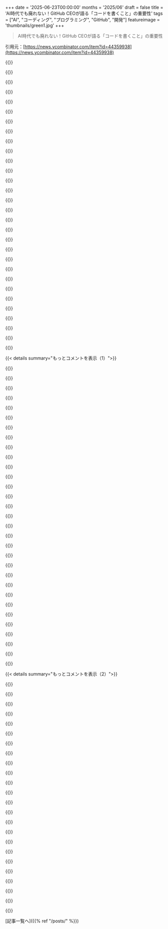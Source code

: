 +++
date = '2025-06-23T00:00:00'
months = '2025/06'
draft = false
title = 'AI時代でも廃れない！GitHub CEOが語る「コードを書くこと」の重要性'
tags = ["AI", "コーディング", "プログラミング", "GitHub", "開発"]
featureimage = 'thumbnails/green1.jpg'
+++

> AI時代でも廃れない！GitHub CEOが語る「コードを書くこと」の重要性

引用元：[https://news.ycombinator.com/item?id=44359938](https://news.ycombinator.com/item?id=44359938)




{{<matomeQuote body="他の投稿からの引用ね。なんでみんなシステムの仕様を決めるっていう本質的な複雑性についてもっと話さないんだろうって不思議なんだ。フレッド・ブルックスは「No Silver Bullet」で、ソフトウェア開発の難しい部分はツールとかの偶発的な複雑さじゃなくて、問題理解や仕様定義っていう本質的な複雑さにあるって言ってるんだ。彼のポイントは、核となる課題は概念的なもので、ツールじゃ魔法みたいに開発を楽にはできないってことだった。<br>今に話を移すと、AIエージェントが自然言語のプロンプトからコードベース全体を書くことでエンジニアを置き換えるっていう話がたくさんあるじゃん。でも、それは仕様定義の問題がなぜか解決された、もしくは単純になったって仮定してるように見えるんだ。実際には、曖昧なアイデアを詳細でしっかりしたシステムにするのが、いまだにエンジニアの核となる仕事だと感じるんだ。<br>もし誰かが詳細な仕様を提供して、AIと繰り返し作業してソフトウェアを構築するなら、それって単にAIを偶発的な複雑さをなくすために使ってるだけなんじゃないの—アセンブリから高レベル言語に移ったみたいに？それはエンジニアを置き換えるんじゃなくて、俺たちの生産性を上げるんだ。むしろ、イテレーションのコストを下げて、俺たちの影響力を拡大することで機会を増やすべきだよね。<br>じゃあ、これをどう整理する？もしエージェントがプロンプトからプロダクトを作るなら、それは誰か他の人がシステムを完全に仕様化した—暗黙的であれ明示的であれ—からこそ機能するんだ。そして、もし俺たちが単に既存のプロダクトを複製するためにAIを使ってるだけなら、それはもう技術的な問題を解決してるんじゃなくて、単に流通とかコストで競争してるだけだ。それはエンジニアリングの破壊じゃなくて—ビジネスの話だ。<br>俺が何か見落としてる？" userName="hintymad" createdAt="2025/06/24 01:57:46" color="#785bff">}}




{{<matomeQuote body="核心は、仕様定義がAI以前から軽視されてきたってことだと思うな。ステークホルダー（クライアント、マネージャー）はずっと「雰囲気コーディング」をしてきたんだ。漠然とした説明を送ってきて、誰かが魔法みたいに解決策を返すんだ。その解決策が完全に機能してるかって？誰も知らない。なんか動くけど、確かなことは誰も知らない。<br>ほとんどの場合、実際にはプログラマーのドメイン知識が詳細を埋めてきたんだ（正しいフォーム送信ウェブページがどんなものか、みんな知ってるじゃん）。<br>今、その相手がAIになったけど、これが再現できるかはまだ様子を見る必要があるね。" userName="crvdgc" createdAt="2025/06/24 06:50:29" color="">}}




{{<matomeQuote body="あなたが抜かしてるのは、現代のウェブサイト構築がほとんどUI作業で膨大な開発時間食ってる部分だよ。それに現代のデプロイはブルックスの時代より100倍複雑になってるし。俺のプロジェクトの90%はこれら2つの部分なんだ。これこそ生産性がどれだけ下がったかを示してる（そしてAIが直せる）ってことだね。" userName="rr808" createdAt="2025/06/24 04:10:23" color="">}}




{{<matomeQuote body="答えが何なのかはっきりしないけど、LLMは本質的な複雑さ、つまり現実世界の問題に取り組むのを助けてくれるとは言えるね。<br>ビジネスが直面するほとんどの問題は、他のビジネスも経験してるはずだから。その知識が学習データにあるか、あるいはLLMがあなたの問題記述から第一原理に基づいて推論できるくらい、問題が簡単に推論できるかだろうね。<br>AIは「No Silver Bullet」の二分法の両方の側面で役立つんじゃないかと推測してるよ。" userName="andyferris" createdAt="2025/06/24 02:06:32" color="">}}




{{<matomeQuote body="人々（特に実際の技術経験があまりない人や、何かを作るのが好きじゃない学生）は、ソフトウェアを書くのにたくさんの秘密めいたツールを学ぶ必要があると感じてるんだ。そして、その考えは、仕様を書ける人なら誰でもソフトウェアを作れるようになる、と約束することなんだ（そう、うまく仕様を決めるスキル—多くの依存スキルがある本当のスキル—は一旦棚上げね）。これがノーコードの約束だったんだけど、彼らはノーコードシステム（たいてい機能が限定的であることに加えて）が実際には複雑で専門的な学習が必要で、システムが強力になればなるほど学習量が増えることに気づいたんだ。LLMがSWEを置き換えるアプローチは、その別バージョンだね。システムを学ぶ必要がないから、自然言語でプロンプトを入力すればいいし、モデルが基盤となるシステムとのインターフェイス方法を知ってるから、自分でやる必要がないんだ。そういう意味では、「雰囲気コーディング」は既にこの目標の頂点なんだ（保守性の問題といった弱点があるにもかかわらず）。<br>マネージャーがSWEを排除したがる主な理由は、彼らとどう接すればいいかわからないからだと書かれているのを見たことがあるよ。LLMを使うことでその問題が解決するんだ、なぜならそれを操作するためにオタクが必要ないからね。" userName="foolswisdom" createdAt="2025/06/24 02:40:14" color="#ff5733">}}




{{<matomeQuote body="これはほとんど自業自得だと思うけどね。俺たちは複雑なデプロイを作って、 incrementalな節約が upfrontなコストを上回るだろうって約束するんだけど、実際にはめったにそうならない（それに隠れた複雑性のコストもある）。<br>だからAIは、俺たちがさらに手を広げて、もっと偶発的に複雑なシステムを作るのを許すだけになりそうだね。" userName="monkeyelite" createdAt="2025/06/24 04:41:35" color="">}}




{{<matomeQuote body="「正しいフォーム送信ウェブページがどんなものか、みんな知ってるじゃん」だって？<br>世の中の何百万ものフォームが言いたいことがあるだろうね（笑）。" userName="bdangubic" createdAt="2025/06/24 07:04:24" color="">}}




{{<matomeQuote body="うん、2年くらいで「ねえAI、今日は何すればいい？」って聞くようになると思うよ。「はい、お客様が所有する個々のアカウント間での取引に苦労しているユーザーが増加していることに気づきました。マルチテナンシーの何らかの側面が、ユーザーベースのかなりの割合に暖かく受け入れられるようです。この点に関して、中規模および大規模なテクノロジー企業が採用したさまざまなアプローチに関するレポートを作成し、それぞれのユーザーフィードバックの要約を作成しました。これに基づき、私たちの業界、現在のユーザーベース、探求したい将来の市場、そして既存のインフラストラクチャに最も自然に適合させる能力というニュアンスを考慮して、これら3つのオプションのいずれかに絞り込みました。それぞれについて詳細な設計ドキュメントがここにあります。これには、影響を受けるすべてのダウンストリームサービス、すべてのデータスキーマの変更、下位互換性に関する懸念のリスト、ユーザーインターフェイスのニュアンスが含まれており、監視したいすべての新しい運用および採用メトリクスがあります。これらを読んで、どれを開始するか教えてください。質問や提案があれば喜んで受け付けます。最初のオプションについては、すでに指定された順序でコミットおよびデプロイする準備ができているPRのリストを準備しており、影響を受けるすべてのサービスのテストクラスターでe2eテストを実施し、現在テストクラスターで稼働中です。探索したい場合はどうぞ。他の2つのオプションについても、同じことをするのに数時間かかります。今日GOサインが出れば、他のプロジェクトと競合しないようにデプロイをシーケンスし、今週末までに本番環境に投入できます。それに加えて、機能が最も有用だと感じるユーザーへのコミュニケーションとオプションのトレーニングも行います。もちろん、懸念がある場合、別のアプローチを取りたい場合、または機能を進めるべきではないと考える場合は、これらのどれも変更、延期、または破棄することができます。」" userName="daxfohl" createdAt="2025/06/24 05:15:13" color="#45d325">}}




{{<matomeQuote body="自動化（「複雑なデプロイ」）の価値は、incrementalなコスト削減（つまり、同じ作業を何度も繰り返す必要がないから）だけじゃないよ。人間のエラーの削減または完全な排除もあるんだ。特に、インターネット上のソフトウェアをデプロイするようなセキュリティに敏感な活動の場合、そのコストはそれを自動化する時間の何桁も高くなる可能性があるんだ。" userName="rezonant" createdAt="2025/06/24 05:06:13" color="">}}




{{<matomeQuote body="違いは、コーディング知識がない人でもソフトウェアを記述し始めて、エージェントにそのソフトウェアを繰り返し構築させることができるようになることだと思うんだ。だから例えば、機械エンジニアが何かシミュレーションツールを作りたいとするじゃん。その要件を定義して、何をしたいのか理解する必要はまだあるけど、その作業は（そして、これはまだ大きなもしもの話だけど、エージェントがこの種の作業に十分になったら）人間のプログラマーではなく、エージェントによって行われる可能性があるんだ。現時点ではそうなるとは思えないけど、それでもこれはダイナミクスを変えるんだ。それがシルバーバレットではないし、複雑さの多くは取り除くのが不可能だっていう点では君の言う通りだよ。でも、多くのユースケースでは、ソフトウェアエンジニアが間にいなくなるんじゃないかって思うんだ。大きなシステムはきっとそうだろうけど、多くの小さなビジネスソフトウェアではどうかな？" userName="mynti" createdAt="2025/06/24 06:39:31" color="">}}




{{<matomeQuote body="まあ、その頃にはエンジニアだけじゃなくて、他の仕事の人たちも失業してるってことさ :)" userName="achierius" createdAt="2025/06/24 06:46:26" color="">}}




{{<matomeQuote body="これ、まさに正論でピン留めしたいね。GenAIは現状、何が欲しいか分かんないPMとかに「そこそこ」の物を出して喜ばれてるだけ。巨大なデータセットのパターンで動くけど、人間は正しいか検証できないのに鵜呑みにする。衰退してる組織には救世主に見えるかもだけど、理解してる人にはツールの一つ。仕様を理解してる奴が勝つ、楽して儲けようとする奴は遅れるよ。" userName="stego-tech" createdAt="2025/06/24 16:14:18" color="#45d325">}}




{{<matomeQuote body="まあ、みんな分かってるってば。でも「正しい」フォームってのが人によって違うんだよ。" userName="ivandenysov" createdAt="2025/06/24 14:24:41" color="">}}




{{<matomeQuote body="「正しいフォームのページがどんなかみんな分かってる」って？電話番号みたいに4分割されたり、検証バラバラだったり、1個だったり。分かってないってことだよ。" userName="Traubenfuchs" createdAt="2025/06/24 07:01:33" color="">}}




{{<matomeQuote body="顧客が求めるのは「1900年の西部劇のバーにして」ってレベル。<br>でも実際いるのは、人生をごまかして生きてきた元中古車営業の学部生インターン、って感じだよ。" userName="burnt-resistor" createdAt="2025/06/24 11:15:26" color="">}}




{{<matomeQuote body="それは自動化のメリットだね。でも、ツールの複雑さとか商用製品の売りたいものとは関係ないみたい。例えば、一番複雑なデプロイが、一番エラー少なくて手がかからない、ってわけじゃないしね。" userName="monkeyelite" createdAt="2025/06/24 05:17:54" color="">}}




{{<matomeQuote body="「何を見落としてる？」って？恐ろしく多くのソフトウェア開発者が、全然コード書けないんだよ。こういう奴らが簡単にAIに置き換えられる。<br>俺は元JavaScript書いてたけど、趣味で凄いことやる奴がいる一方、仕事じゃコピペで画面にテキスト出すのがやっとってのがザラだった。ドキュメントも書けないし実用的なこと何もできない。<br>どうすりゃいい？弁護士みたいに高い基準設けて、ダメな奴はクビだ。満たせない奴はジュニアか見習いで雇えよ。" userName="austin-cheney" createdAt="2025/06/24 09:26:46" color="#785bff">}}




{{<matomeQuote body="AIで直せるの？<br>大体のその複雑さは、目立ちたいって気持ちから来てんだよ。" userName="jayd16" createdAt="2025/06/24 06:03:19" color="">}}




{{<matomeQuote body="「弁護士みたいに高い基準で労働者を遠ざける」って？<br>それは世界がソフトウェアにお金出す気があるならね。だからせめて広告モデルを禁止するか、弁護士みたいに「承認されないとプログラム動かない」みたいな、普通の人ができない、絶対必要なことをやるかだよ。" userName="spwa4" createdAt="2025/06/24 13:19:26" color="#45d325">}}




{{<matomeQuote body="IE時代にフロントエンドやっててさ、IE6とか10%くらいいた頃、デザイナーとピクセル調整に奮闘したのを思い出すよ。<br>複数のブラウザで見た目合わせるのって、LLMじゃ「良い見た目」の概念がないと無理だよね。" userName="dehrmann" createdAt="2025/06/24 05:45:14" color="#785bff">}}




{{<matomeQuote body="プログラマーはアーキテクチャの複雑さと格闘する必要はあるし、抽象化レイヤーは重要。<br>AIで構文とかリファクタリング、テストの面倒さが減ると、仕事はもっと純粋になる。<br>Jiraチケットに問題分解できる人がプログラマーになる時代がくるかもね。<br>プログラミングは言語じゃなく、コンピューターに何かさせるスキルだったんだよ。" userName="lubujackson" createdAt="2025/06/24 02:20:05" color="#ff33a1">}}




{{<matomeQuote body="ハイプサイクルは繰り返すだけだよ。<br>ツールに関わらず、ソフトウェア開発には本質的な複雑さが残るんだ。<br>選択肢の多さやチーム連携がボトルネック。<br>IDEとかローコードみたいな「開発者アクセラレーター」は、LLMも含め効果が誇張されがち。<br>「10x engineer」なんて話もあるけど、現実は普通。<br>今はLLMだけど、次はLISP Machines v2とかかな？" userName="mrbungie" createdAt="2025/06/24 04:16:12" color="#785bff">}}




{{<matomeQuote body="「仕様の問題を理解してる人が、AIみたいな変化で得する」って話、もっと詳しく聞かせて？<br>それって要は、ビジネスドメイン知識があって、コミュニケーションが上手いってこと？" userName="whattheheckheck" createdAt="2025/06/26 01:02:12" color="">}}




{{<matomeQuote body="AIは平均を目指す競争を助けるだけで、面白くない方向へ進む利点になるってことね。<br>リーダーはいらなくなるし、リーダーのスキルもなくなっちゃう。<br>まるでドラッグに酔った企業の騒ぎみたいだ。<br>コストを後回しにして、今だけ良いものを手に入れたいんだね。" userName="conartist6" createdAt="2025/06/24 11:46:35" color="#38d3d3">}}




{{<matomeQuote body="失礼だけど、これどういう意味？<br>「皆知ってる」か「皆分からず、それぞれの考えがある」かのどっちかだけど、これって真逆じゃん。<br>何十年もひどいフォームを作り続けてきたのが、僕らが知らない証拠だよね。<br>HNで毎年「divを中央に寄せる方法」が話題になるのと同じさ :)。" userName="bdangubic" createdAt="2025/06/25 13:37:07" color="">}}




{{<matomeQuote body="みんなHolodeckみたいな技術は欲しいけど、それを実現するような資源が有り余る社会は求めてないんだね。" userName="stego-tech" createdAt="2025/06/24 16:15:40" color="">}}




{{<matomeQuote body="PM、data science、compliance、accountingとか、ほとんど自動化できるよね。<br>AIがあっという間に何でもやっちゃって、人間の仕事がなくなるかも。<br>OpenAIとかが産業全部乗っ取るとか？<br>残る仕事は、AIが地球を壊さないようにするsafeguardsくらいかな。<br>AIを「dumb down」する必要が出てくるかもね。<br>nuclear reactorみたいに制御しつつ、経済成長とバランス取るのが人間の役割になる？<br>100億通りの意見がある世界で、それができるかは不明だけど。" userName="daxfohl" createdAt="2025/06/24 17:36:11" color="#ff5733">}}




{{<matomeQuote body="AIがソフトウェア開発でどこまでいけるか考える上で、本質的な複雑さと付随的な複雑さの区別はすごく大事な視点だね。多くの開発者が直感的に感じてるけど、なぜまだAIに置き換えられないのかをうまく言葉にできてない部分だと思う。<br>実際にAI（Claudeみたいなエージェント）を複雑なコードベースで使ってみると、ビジネス要件とか深いコンテキストを本当に理解できないから、ビジネス関連のコード変更は無理なんだ。でも、すごく小さなコンテキストのコード変更、つまり優秀な開発者の核心的な役割（現実世界の要件をシステムに翻訳すること）とは関係ない付随的な複雑さには役立つ。<br>ただ、俺たちの多くは技術的な問題じゃなくて、配布（Distribution）の問題を解決してるってことは軽視すべきじゃないな。まだジュニア開発者をAIに置き換える自信はないよ、一番の問題は自己修正能力がないことだ。でも、きっと試す人もいるだろうし、AI開発で成り立ってるビジネスは現実になって、既存のビジネスを安く請け負うようになるだろうね。それが全体的に良いか悪いかは、その混乱で職を失う人にとっては多分関係ない話だけど。" userName="ehnto" createdAt="2025/06/24 03:52:47" color="#38d3d3">}}




{{<matomeQuote body="…だって、プログラミング言語がプログラムを正確に指定するのに適切なレベルの精度なんだもん。自然言語じゃ無理。もちろん、AIが作ったものをレビューして編集する必要はある。それに、変更内容を説明するより自分で変更した方が簡単なこともよくあるんだ。<br>Copilotを使うとソフトウェアのエラー率が上がるっていう独立した研究があるんだけど、この控えめな態度と何か関係があるのかな。AIを売ってるほとんどの人は人間の著者がいらなくなるって予測してるけどね。" userName="agentultra" createdAt="2025/06/23 22:06:39" color="">}}




{{<matomeQuote body="Transformerはテスト自動化、より詳細な仕様作成、グリーンフィールドプロジェクトの加速、必要に応じた開発者の知識の迅速かつ正確な拡張、参照なしでの未知のAPIナビゲート、初期機能の構築、コードレビューなど、本当にたくさんのことに使えるんだ。<br>たとえコードがプログラムを指定するのに適した媒体だとしても、Transformerはその媒体と自然言語の自動インターフェースとして機能する。最新の高性能Transformerはコード生成に全く問題ないし、個人の知識をはるかに超える膨大な知識から恩恵を受けてるんだ。<br>”AIを売ってるほとんどの人は人間の著者がいらなくなるって予測してる”<br>本当に多くのプログラミング分野で俺たちがいらなくなる可能性は十分ある。それは単なる現実で、織工が自動織機のせいで大量解雇されたり、筆耕士が活版印刷の後に仕事を失ったり、高精度計算機が普及して人間計算機が役に立たなくなったのと同じさ。<br>この置き換えが明日とか来年とか、あるいは次の10年でさえ起きないかもしれないけど、能力のあるモデルを作れるのは明らかだ。残ってるのは、幻覚とか精度とかコストみたいなことに関する研究開発と、この新しいパラダイムを中心としたツールやインフラなんだ。でも、もう蓋は開いたし、日々の仕事に賢い自動化が入ってこないパラダイムには戻らないよ。プログラミングって文字通り物事を自動化することだし、Transformerは大きな前進だ。<br>でも、それは別に何でもない。君は好きなだけプログラミングの仕事に関わってていいんだ。給料をもらってプロフェッショナルとして働けるかどうかは、君の分野とかスキルレベルとか給与の希望による。でも、趣味や個人的なプロジェクトでいつでもプログラミングはできるし、どのくらい自動化を使うか自分で決めればいい。ただ、これらのツールを真剣に受け止めて、あまり軽視しない方がいいとはアドバイスするよ。そうしないと、パーソナルコンピュータやインターネットが登場した時みたいに、急速に進化する世界に取り残されちゃうかもしれないから。" userName="soulofmischief" createdAt="2025/06/23 22:40:21" color="#ff5733">}}




{{< details summary="もっとコメントを表示（1）">}}

{{<matomeQuote body="”最新の高性能Transformerは個人の知識をはるかに超える膨大な知識から恩恵を受けてる”<br>それはそうだけど、最初に試したことを元に戻して別のことを試すより、コードベース全体を喜んでゴミに変えちゃうんだよね。論理的な行き止まりから自分で抜け出せるAIはまだ見たことない。<br>ルーブ・ゴールドバーグみたいなコードを、きちんとした読みやすいコードに変えられる言語モデルを見せてくれたら、急にすごく興味を持つだろうね。それまでは、AIは反対のことしかできないみたいだから、俺はアンチのままだよ :)" userName="interstice" createdAt="2025/06/23 23:48:20" color="">}}




{{<matomeQuote body="AIの擬似的な創造性って、だんだん効果が薄れていかない？LLMの学習データを全部円の中に投げ込んでみて。もし全ての入力が他のLLMの出力から来るなら、円は決して大きくならない。人間は絶えず円の外に出るんだ。<br>たぶんLLMも円の外に出られるように改造できるだろうけど、今時点では猿がタイプしてるのと似たようなものだと思うよ。" userName="JoeOfTexas" createdAt="2025/06/23 22:57:37" color="">}}




{{<matomeQuote body="君は円を小さく想像しすぎてるか、人間が円の外に出る頻度を過大評価してるかのどちらかだと思うな。典型的なプログラミングの仕事って、すごくたくさんの作業があるけど、そのどれも全くオリジナルのコンピュータサイエンスを生み出すわけじゃないんだ。現在のLLMはよく知られたUI/IO/CRUD/RESTパターンを少しの手間でカスタマイズできるし、これらは商業ソフトウェア開発の大部分を占めてる。" userName="svachalek" createdAt="2025/06/24 00:30:48" color="">}}




{{<matomeQuote body="”それは単なる現実で、織工が自動織機のせいで大量解雇されたり、筆耕士が活版印刷の後に仕事を失ったり、高精度計算機が普及して人間計算機が役に立たなくなったのと同じさ”<br>ほら、こういうプログラマーの捉え方が全く理解できないんだよ。プログラミングはああいう仕事とは全然違う。「コードに過剰に執着して」「コードを書くこと」が自分の仕事だと思ってる連中が、「コード猿」って軽蔑的に呼ばれる理由があるんだ。CADがエンジニアを殺したか？ いや、殺してない。そんな考えは馬鹿げてるよ。" userName="johnnyjeans" createdAt="2025/06/24 00:10:18" color="">}}




{{<matomeQuote body="”プログラミングはああいう仕事とは全然違う”<br>その比喩が自動化と労働力削減についてであって、それぞれの職業には共通点と違いの両方があるってことは理解してると思うよ。好意的に解釈して、Hacker Newsのコメントは可能な限り良い意味で受け取るべきだ。<br>”「コードに過剰に執着して」「コードを書くこと」が自分の仕事だと思ってる連中が、「コード猿」って軽蔑的に呼ばれる理由があるんだ”<br>おかしいな。俺の経験では、「コード猿」はコードの質とか製品への影響なんてどうでもいいと思ってるから、プログラマーのままでいて、管理職とか製品責任者みたいな役割には進まないんだよね。むしろ、「コードに過剰に執着してる」のは、計算とその表現に深く興味があるコンピュータサイエンティストが多いよ。<br>”CADがエンジニアを殺したか？ いや、殺してない。そんな考えは馬鹿げてるよ”<br>もちろん殺してないさ。でも、製図工の減少には繋がった。今や製図工はより速く作業できるし、エンジニアや建築家は以前は製図工がやっていた多くのタスクをこなせるようになったからね。アメリカ労働統計局はこう言ってるよ[0]:<br>「コンピュータ支援設計（CAD）とビルディングインフォメーションモデリング（BIM）技術の使用により、予想される雇用減少が促進されるだろう。これらの技術は製図工の生産性を向上させ、エンジニアや建築家が以前は製図工が行っていた多くのタスクを実行できるようにする。」<br>同じように、俺が挙げた他の職業も、より高レベルな職業に吸収されたんだ。ソフトウェアエンジニアの将来の焦点は、プログラミングよりも製品設計や管理になるだろうと何度も言われてる。<br>俺はプロのキャリアを始めた10年前にこれを見て、最初から製品と設計に重点を置いて、コードを物事を成し遂げるためのツールとして使ってきた。それはコンピュータサイエンスを深く気にかけないってことじゃなくて、コーディングと製品開発はそれぞれ信じられないほど創造的にやりがいがあるし、それぞれの包括的な理解が世界を見て行動するための全く新しい方法を解き放つと俺は思うからだ。[0] https://www.bls.gov/ooh/architecture-and-engineering/drafter..." userName="soulofmischief" createdAt="2025/06/24 00:23:10" color="#ff5c5c">}}




{{<matomeQuote body="フレームワークとかローコードシステムは、何年も前からそういうことができたんだ。それでもプログラマーが置き換えられなかったのは、システムは時間とユーザーがいる限り、最終的には特別なユニークな存在になるからだよ。<br>成熟したコードベースでAIを使ってみると、生産性は10～20％くらいしか上がらない感じだ。まあまあだけど、人生が変わるほどじゃないね。" userName="sarchertech" createdAt="2025/06/24 03:05:40" color="">}}




{{<matomeQuote body="これは俺にとってはそうだな。こういうモデルに何か新しいものを書かせると、結果はまあまあだったりする。<br>でも、それを使って繰り返し作業を始めた途端…コードベースはめちゃくちゃになる。だって、コードを絶対消さないんだもん。絶対に。どんな問題を解決するためにも、常に新しいものを継ぎ足すだけで、既存のものでもっと保守しやすい方法で同じことを実現できるすごく明白な道がある時ですら、そうするんだ。<br>ルーブ・ゴールドバーグみたいなコードを、良い読みやすいコードに変えられる言語モデルを見せてくれたら、急にすごく興味を持つだろうね。それまでは、AIは反対のことしかできないように見えるから、俺はまだアンチのままだよ :)" userName="jcalvinowens" createdAt="2025/06/24 00:42:29" color="">}}




{{<matomeQuote body="ChatGPTが出てから3年で20%も効率が上がったって、これマジでデカい。たとえこれで止まったとしても、自分の役割の人が2割減るってことだろ？つまり、何万人もの仕事がなくなるってことだよ。" userName="spongebobstoes" createdAt="2025/06/24 04:18:20" color="">}}




{{<matomeQuote body="まあ、完全に反対ってわけじゃないけど、プログラマーを全部置き換えるAIって、もう超人レベルじゃん。人間のアウトプットと同じくらいできて、計算ははるかに速いし、休憩もいらない。そうなったら、プログラマーが仕事なくなるってより、「ほとんどの仕事がなくなる」ってレベルの話だと思うけどね。" userName="nitwit005" createdAt="2025/06/24 00:35:21" color="">}}




{{<matomeQuote body="これについてはちょっと確信ないな。コーディングにはユニークな特性があって、人間にはスキルいるけど、AIには簡単なところがあるかも。<br>- 失敗のコストが低い: 物理とかコンプライアンスとか、他の分野は大抵失敗コストが高いから、確認する人の価値が高いんだよね。コーディングにはこの贅沢さがない。<br>- やり直しやシミュレーションのコストが低い: 実験をたくさん同時にやって、一番いい結果を選べる。AIがおかしなコード作っても、エージェントとかツールがエラー受け取って、何度も試行錯誤できる。ユニットテストとかコンパイラエラーとかがこれを簡単にしてる。<br>- 正解がたくさんある: いい感じのソフトで十分な分野も多い（CRUDみたいなWebアプリとか）。全部じゃないけど、ソフトウェアの多くの分野がそう。<br>難しい知的作業かどうかじゃなくて、物理的な世界（エネルギーとか材料費とか）とか規制（仕事が成果だけじゃない）とか、そういうボトルネックの方がAI化を止めるんじゃない？" userName="throw234234234" createdAt="2025/06/24 06:02:56" color="#45d325">}}




{{<matomeQuote body="それは、現在の文脈の限界と、質の良いツールやプロンプトがないことの組み合わせだよ。よく設計されたエージェントなら、適切な文脈とgitみたいなツールへのアクセスがあれば、コードをロールバックすることだって絶対にできる。コンテキストとかメッセージ履歴をクリアすることだって、機能が公開されていればエージェントにとって実行可能になるんだ。" userName="soulofmischief" createdAt="2025/06/24 00:24:23" color="#38d3d3">}}




{{<matomeQuote body="＞ 失敗のコストが低い: 物理とかコンプライアンスとか、他の分野は大抵失敗コストが高いから、確認する人の価値が高いんだよね。<br>これは全然理にかなってないね。物理とかコンプライアンスの世界に触れるコードだってある。空港とか飛行機、病院、クレーン、水道システム、軍隊、これら全部、程度の差こそあれコードを使ってる。ランディングページで実験する余裕はあるかもしれないけど、そういうところが日常的に従業員とかクライアントに混乱を引き起こす余裕があるとは思えないな。" userName="weatherlite" createdAt="2025/06/25 08:18:27" color="#785bff">}}




{{<matomeQuote body="＞ 実際に、いろんなプログラミングの分野で僕らが時代遅れになる可能性は十分にあるんだ。それはただの現実さ…<br>それは現実じゃないよ、だって起こってないから。現実世界では起こってない。今の進歩率がこのまま続くって信じる理由はない。知能って織機とは違うんだ。ソフトウェアエンジニアは人間電卓じゃないんだから。" userName="freekh" createdAt="2025/06/24 06:40:48" color="">}}




{{<matomeQuote body="構造化されたレビューパスとエージェントのルール（例えば、「古いコードを廃止できるか検討してください」みたいな単純なものでも）の組み合わせが、君のエージェントワークフローに何をもたらすか、驚くと思うよ。<br>＞ レゴブロックを組み合わせたみたいにごちゃごちゃしたコードを、読みやすいちゃんとしたコードに変えられる言語モデルを見せてくれたら、急に興味持つんだけどな。<br>彼らはもうこれできるよ。もし具体的なコード例があるなら、君のために実験して、もしそれで君が真剣に現代のエージェントワークフローを試してくれるなら、結果を報告するよ。" userName="soulofmischief" createdAt="2025/06/24 00:51:37" color="">}}




{{<matomeQuote body="義父は製図工だったんだ。90年代に国防産業が縮小した時に仕事を失った。新しい仕事を探したけど、どれもCADが必要で、彼は経験がなかった（学習障害もあったから、CADを覚えるのが難しかった）。それから、最低賃金より高い仕事には就けなかったんだ。" userName="bcrosby95" createdAt="2025/06/24 00:32:02" color="">}}




{{<matomeQuote body="当時は業界にいなかったから直接は見てないけど、高水準言語が出てきた時も、同じ批判があったのかな？高水準言語は精密さが足りないとか、プログラマーはメモリで何が起きてるか直接操作したいのに、高水準言語だと精密さが足りない、みたいな感じの批判。<br>自然言語の問題は、精密さが不可能ってことじゃなくて、ほとんどの人がそうじゃないか、自分がAIに何をしてほしいかには精密だけど、コンピューターがそれを実現するために何をする必要があるかには精密じゃないってこと。これのせいで、エンジニアがビジネス要件をコードに翻訳しようとする時に、たくさん推測することになる。今はLLMがその推測をやってて、大抵はビジネス全体の目的とか、その要件を書いた人たちの理解とか、そういう文脈が少ない中でやってるんだ。" userName="al_borland" createdAt="2025/06/24 09:37:12" color="#ff5c5c">}}




{{<matomeQuote body="＞ 実際に、「コードに過度に執着してる」人たちって、計算とその表現に深く興味があるコンピューターサイエンティストであることが多いんだ。<br>君はどんな学者たちと付き合ってるの？俺が会ったコンピューターサイエンティストは全員、メジャーバージョンが上がるたびにこうなるプロジェクトを持ってるよ:「この実験的なカーネルには本当に満足してたんだけど、ホットパッチ機能があるといいかなって思って、古いコードベースは捨てて最初からやり直したんだ。」<br>君がやってる仕事が斬新で最先端であればあるほど、レガシーコードは害になるんだ。" userName="johnnyjeans" createdAt="2025/06/24 01:59:41" color="">}}




{{<matomeQuote body="AIエージェントがコードを書けるか？絶対イエス。<br>でも、存在しないライブラリとか関数を幻覚見てコンテキストを汚染したら、実際には失敗するんじゃない？絶対そうなる。<br>それがエージェントと一緒に働く上での難しいところだよね。" userName="jashmatthews" createdAt="2025/06/24 02:58:15" color="#38d3d3">}}




{{<matomeQuote body="＞コードベース全体をゴミに変えちゃうだろうし、最初の試みがダメでも他の方法を試すより元に戻すことも喜んでやらないだろう。<br>それは全然違うね...。喜んでるフリしてるだけだよ。" userName="recursive" createdAt="2025/06/24 00:15:11" color="">}}




{{<matomeQuote body="俺たちが「コードに過度に執着する」って言葉を違う解釈で捉えてるせいで、俺のコメントが誤解されてるんだと思う。<br>俺の場合、特定のコードじゃなくて、コードそのものに対する深い感謝のことを言ってるんだ。" userName="soulofmischief" createdAt="2025/06/24 06:54:08" color="">}}




{{<matomeQuote body="うわ、それは悲しい話だね。人生をかけて職人技を習得したのに、突然それが陳腐化して、一番いい時期が過ぎちゃったってのはマジで最悪だ。お父さんにお悔やみ申し上げます。<br>産業革命が進むにつれて、こういう現象はどんどん増えてるみたいだね。ドラフティング（製図）の技術は紀元前2000年まで遡る[0]けど、数千年の間に技法や要件は徐々に変わってきたのに、デジタル革命でドラフティングや他の多くの職人技が一気に激変した。これで多くの人がリカバリーできなかったリテラシーギャップが生まれた。<br>エンジニアやデベロッパーの間でも、エージェントやLLMのリテラシーに関して似たような分断が見られるのかね。<br>[0] https://azon.com/2023/02/16/rare-historical-photos/" userName="soulofmischief" createdAt="2025/06/24 00:47:26" color="#38d3d3">}}




{{<matomeQuote body="＞それは単なる現実だ、自動織機の後に機織り職人が大量解雇されたように<br>彼らはただ解雇されただけじゃないんだ。ナポレオン戦争や米英戦争が続いて経済が不安定だったし、当時の繊維生産への設備投資もすごく変動してた。彼らは巨大な富の格差に直面していて、ほとんどの人が職を失うことは全てを失うことだった。<br>多くのラッダイト支持者がイングランド各地で要求していたのは、より良い労働条件、最低賃金引き上げ、児童労働廃止などだったんだ。サボタージュは、ほとんど全ての権力を持っていた階級にそうした要求を突きつける手段だったんだよ。<br>デモ参加者の多くは撃たれた。生き残って解雇された者は救貧院送りになった。<br>資本家が勝って、歴史と神話を書いた。彼らは問題をテクノロジーのせいにして、労働条件のせいにはしなかった。彼らは、職を追われた労働者が他の場所で新しい、より良い仕事を見つけたと言ったんだ。<br>プログラマーは労働者階級の一部ではあるけど、これまではるかに有利な交渉力を持っていて、それに見合う補償を得てきた。俺たちの多くも、AIの出力品質について、織物労働者が安物のレースの品質について文句を言ったように不満を言う。でも幸い、救貧院は閉鎖された。<br>ただし、質の低いコードは、人々の人生の貯蓄を失わせたり、IDを盗まれたりすることにつながる傾向がある。安物のレースよりはるかにリスクが高いね。<br>歴史は繰り返してないけど、確かに韻を踏んでる。" userName="agentultra" createdAt="2025/06/24 04:13:26" color="#ff5c5c">}}




{{<matomeQuote body="「全てのソフトウェアがこうじゃないけど、多くの分野はそうだ」って俺も言ったよ。だから君に同意する。<br>あと、例えば物理的な領域だと、コミットしてデプロイするまで「壊す」のが高コストなのに対して（つまりコード作業中）、IDEやシェルなんかで試行錯誤したり洗練させたりできることに注意してくれ。結局は単なるテキストファイルだし、最終的に公開する前の最後の検証ステップは君の責任だ。検証ステップや、本番システムに行く前のゲートが必要ないとは言ってないよ。ただ、動かない「幻覚」を捨てたり、モデルのギャップをイテレーション／リトライ／複数のバージョンで回避してユーザーが満足するまでできるって言ってるんだ。<br>逆に、AIに家を建ててもらって、気に入らないからそれを解体してちょっと違うのを建て直す、とか、ユーザーが「この製品で満足です、どうぞ進めてください」と言うまで、なんてことは物理的に無理だろ。それをやるためのリソースの無駄遣いと時間の消費は膨大だろうね。<br>AIでシミュレーションしたりプランを生成したりはできるかもしれないけど、特に予算やリソースがない場合に、物理的なものを「作り直す／変更する」のには敵わないね。<br>TL;DR（要するに）イテレーション／失敗のコストが大きいほど、統計モデルのギャップをイテレーションでカバーできる可能性は低くなる（つまり、テールのリスクに噛みつかれる可能性が高く／緩和するのが難しくなる）。" userName="throw234234234" createdAt="2025/06/26 04:49:22" color="#ff5c5c">}}




{{<matomeQuote body="公平に言うと、彼は今それが現実だとは言ってないよ、可能性が現実だって言ったんだ。少なくとも俺はそう読んだ。<br>で、うん、俺もそれは現実の可能性だと思うね。" userName="weatherlite" createdAt="2025/06/25 06:29:28" color="">}}




{{<matomeQuote body="俺のClaudeは、自分で詰まった時にgit restoreして別の方法を試すのを喜んでやるよ ;)" userName="olavfosse" createdAt="2025/06/24 13:29:32" color="">}}




{{<matomeQuote body="人間はごく稀に枠の外に出るだけだという点には同意するけど、一部の人はたまにそうするのに対して、LLMは決してそうしないっていう直感があるんだ。この違いは、LLM対人間の仕事を長い時間軸で考えるときに重要だと思う。<br>でも、LLMがなぜ決して枠の外に出ないのか、はっきり説明できないんだ。だって、LLMはtemperatureを通じていくらかのランダムなノイズをシードされてるからね。俺が間違ってるだけかもしれない。" userName="crackalamoo" createdAt="2025/06/24 04:23:43" color="#785bff">}}




{{<matomeQuote body="「10年前にプロフェッショナルキャリアの始まりでこれを見て、最初から製品とデザインにフォーカスしてきた」<br>俺も君と同じような未来観を持ってるよ。でも、引用されたテキストが実際どういう意味かただ気になるだけだ。例えば、ソフトウェアエンジニアじゃなくてプロダクトマネジメントに行ったの？" userName="mondojesus" createdAt="2025/06/24 03:59:36" color="">}}




{{<matomeQuote body="＞驚くだろうね<br>そうは思わないな。色々なAIを extensively に試したし、使ってる人とも仕事したけど、ひどい結果が全てを物語ってるよ。<br>＞もうできるよ。具体的なコード例があれば教えて<br>もちろん。LinuxカーネルのBluetoothドライバーには、過去10年で oversight がほとんどなく積み上がった、大量のひどい重複コードがあるんだ。 https：＼＼code.wbinvd.org＼cgit＼linux＼tree＼drivers＼bluetooth<br>この重複ロジックを共通部分にリファクタリングして、ドライバーをもっとシンプルに再構築できるLLMがあれば、俺にとってすごくすごく役に立つだろうね。これで数千行はコードを削除できるはず。<br>これを段階的に、俺がレビューして正しいと確認できる小さなパッチの連なりでやってくれる必要がある。巨大なパッチを一つだけ吐き出すなら、やらない方がマシだ。だって俺は100％正しくなきゃいけないシステム系の仕事をしてるから、AIを信頼できないんだ。<br>君はAIでこれができるって見せてくれよ :）" userName="jcalvinowens" createdAt="2025/06/24 01:20:05" color="#ff33a1">}}




{{<matomeQuote body="ReactじゃなくてPhoenix LiveViewで内部ツール作った時に得られた生産性向上より、全然たいしたことないよ。<br>生産性10-20％向上なんて、俺のキャリアの中でしょっちゅう起きてたこと。たいていは非効率なプロセスで無駄になるか、もっと複雑なシステム作るのに使われるかだ。<br>Railsがリリースされた時は、特定の種類のプロジェクトだと、ほぼ overnight で3倍か4倍速く動けたんだから。" userName="sarchertech" createdAt="2025/06/24 18:33:33" color="">}}




{{<matomeQuote body="AIは共通パターンを大量のコードに適用するのはすごく得意だけど、自分が何をやってるのか「アイデア」は全く持ってないんだ。<br>たった数時間前に遭遇した新鮮な例があるよ。ポップアップのサイズを計算してから、別にトップ左の角を計算するコードをリファクタリングする必要があったんだ。<br>簡潔にするために、片方はifを使って、もう片方はswitchを使ってたんだ。<br>```<br>    if （orientation == Dock.Left || orientation == Dock.Right）<br>        size = ＼* horizontal placement *＼<br>    else<br>        size = ＼* vertical placement *＼<br>    var point = orientation switch<br>    {<br>        Dock.Left =＞ ...<br>        Dock.Right =＞ ...<br>        Dock.Top =＞ ...<br>        Dock.Bottom =＞ ...<br>    }；<br>```<br>LLMに、ポジションをすぐに適用するんじゃなくて、保存するようにリファクタリングさせたかったんだけど、異なるもの（ifとswitch）が似たようなことをやってるのを全く扱えなかったんだ。色々な指示を試したけど、ifを二つにするか、switchを二つにするかにすごく偏るんだ。そうしないようにかなり explicit に指示したのに。<br>ある意味うなずける。モデルがifを「完了」して、次に似たようなことの必要性に遭遇すると、またifを選ぶんだ。だって前のトークンを completion してるんだからね。<br>ここでは harmless だけど、もう少し自明じゃない例だと、 nuance を無視して、良さそうに見えるけど変な方法で失敗するコードを生成するだろうね。<br>とはいえ、曖昧さがない小さなタスクに分割するのはすごくうまくいくよ。「サイズを m_StateStorage に保存して render 時に適用」って言う方が、コードの5か所を手動で編集するよりずっと簡単だ。特に Cerebras みたいな、複雑なコードを秒間数 kilobytes で処理できるやつなら、シンプルな考えを物理的に typing するより速く展開できる。" userName="sysmax" createdAt="2025/06/23 21:25:40" color="#ff5c5c">}}

{{</details>}}




{{< details summary="もっとコメントを表示（2）">}}

{{<matomeQuote body="＞AIは共通パターンを大量のコードに非常に効率的に適用できるが、それが何をしているかという固有の「アイデア」を持っていない。<br>AIは Artificial Intelligence の略だ。AIができること、理解できることに inherent な限界なんてないよ。君が specifically に批判してるのは、今日の popular なモデル、specifically な Transformer モデルとその tooling の capability だ。これは急速に進化している landscape で、君の主張は1ヶ月後には、ましてや1年、5年後には関係なくなってるかもしれない。実際、君の批判は current なモデル間でも関係ないかもしれない。モデル間の idiosyncrasies について話すのは一つのことだけど、 strict procedure と controls を伴う comprehensive な multi-model review の outside で描かれた broad な結論は、 massive な grain of salt と共に受け取られるべきだし、 capabilities について authoritative な言葉を使うのを避けるように注意すべきだ。<br>君が何を critiquing しているのか precise にした方が useful だ。そうすればその critique が実際に merit と applicability を持つからだ。Even saying “LLM” is a misnomer, as modern transformer models are multi-modal and trained on much more than just textual language." userName="soulofmischief" createdAt="2025/06/23 22:47:35" color="">}}




{{<matomeQuote body="俺はLLMに coding tasks を delegate するためのGUIを開発してるから、routine に bunch のモデルで色々な実験をしてるんだ。このケースでは、Claude Sonnet 3.7 は全然問題なく handling できたけど、Llama-3.3-70B は全くできなかった。でも、それは文字通り問題を示す simplest な例だよ。<br>top-notch なLLMにもっと難しいタスク（parser から来る abstract syntax tree を特定のやり方で scan して、特定のものの nodes を生成する）を試させた時、彼らは completely に blew it。compile すらしないし、logical errors と missed points は言うまでもない。でも、問題を relevant な parsing contexts の lists を作成することと、at a time に一つの wrapper class を生成することに breakdown したら、a whole ton of work を save してくれた。通常 a week かかるところを a day で accomplish できたよ。<br>maybe 彼らは eventually に figure it out するかもしれないし、maybe しないかもしれない。Point は、right now technology には fundamental な limitations があるってことだ。そして、blindly に black box を trusting するより、how to work around them を knowing した方が you are better off だ。" userName="sysmax" createdAt="2025/06/23 22:26:21" color="#45d325">}}




{{<matomeQuote body="うん、まさにその通り。<br>これは以下の組み合わせだと思うんだ。<br>1）prompting の granularity のレベルが間違ってる<br>2）engineering experience の欠如<br>3）一つの hallucination が whole experience を台無しにすることに関する autistic rigidity<br>4）自分の jerbs への threat に対する subconscious anxiety<br>5）the tide に逆らうことへの unnecessary guilt。 anything pro AI は Reddit で heavily に downvoted されるし、here では at best 、controversial as hell だ。<br>俺は、for one 、literally に a product per day を last month 出荷したし、それは amazing だ。literally に 2,000,000+ impressions 、paying users 、almost 100 sign ups across the various products 。I am fucking flying。Hit the front page of Reddit と HN countless times in the last month。<br>Idk if I break down the prompts better or what 。But this is production grade shit and I don’t even remember the last time I wrote more than two consecutive lines of code。" userName="gametorch" createdAt="2025/06/23 22:30:03" color="">}}




{{<matomeQuote body="LLMが arbitrary な X、Y、Z を always（someday）できるようになる、みたいな sweeping な generalizations にも、俺はあまり興味ないな。" userName="npinsker" createdAt="2025/06/23 22:08:36" color="">}}




{{<matomeQuote body="君が出荷した30個のプロダクトのリンクを提供できる？<br>みんながLLMでどれだけ god damn に productive なのか聞くたびに、俺が使おうとすると、信頼できる working code を生成できないんだ。通常は at first は正しく見えるものを生成するんだけど、either は work しない（at all か as intended か）。<br>君のリストを見ていこうか。<br>1．if the problem is that I need to be very specific with how I want LLM to fix the issue, like providing it the solution, why wouldn’t I just make the change myself？<br>2．I don’t even know how you can think that not vibe coding means you lack experience<br>3．Yes。If the model keeps trying to use non-existent language feature or completely made up functions＼classes that is a problem and nothing to do with “autism”<br>4．This is what all AI maximalists want to think；that only reason why average software developer isn’t knee deep in AI swamp with them is that they are luddites who are just scared for their jobs。I personally am not as I have not seen LLMs actually being useful for anything but replacing google searches。<br>5．I don’t know why you keep bringing up Reddit so much。I also don’t quite get who is going against the tide here, are you going against the tide of the downvotes or am I for not using LLMs to “fucking fly”？<br>＞でもこれは production grade の shit だ<br>I truly hope it is, because...<br>＞そして、俺は最後に2行以上のコードを続けて書いたのがいつか remember すらしない<br>これは catastrophic な error があった場合、君は probably に it yourself を fix できないってことを意味する。" userName="nextlevelwizard" createdAt="2025/06/24 08:56:30" color="#38d3d3">}}




{{<matomeQuote body="「LLMに細かく指示するなら自分で書く方が速い？」って言うけど、俺は105wpmでもGPT-4.1は1000wpmだよ。コードより短いプロンプトで解決できるならGPT-4.1の方が速い。間違えることもあるけど、2、3回やり直してもだよ。経験がないとミスに気づけないけど使いこなせば生産性上がるし俺は速くなった。Google検索以外にもLLMは有用で、俺はこれで前よりずっとコード書けてるんだ。生産性が上がったって事実を否定できないでしょ？<br>LLM使うと叩かれることについて、俺に役に立つツールを批判されるのは理解できないね。結局みんな俺の経験談を信じてないだけだと思うけど、俺は速くコード書けててコードも動く。LLMは最高のツールだしもっと良くなる。なんで使わないの？" userName="gametorch" createdAt="2025/06/24 13:44:36" color="#ff33a1">}}




{{<matomeQuote body="LLMの改善が無限に続くわけじゃないってことを指摘したいだけ。限界があるって信じる理由は十分あるよ。" userName="agentultra" createdAt="2025/06/23 22:40:20" color="">}}




{{<matomeQuote body="未来のAIの話じゃなくて、今使える技術の話を批判すべきでしょ。明日良くなるかもしれないけど、まだそうじゃない。みんなコメントの日付読めるし。" userName="mattbee" createdAt="2025/06/23 23:01:42" color="">}}




{{<matomeQuote body="人間は計算やコンピューターサイエンスの限界を押し進め続けるし、最近の進歩が研究開発を加速させると思う。Deepseekとかdemosceneみたいに古いハードでも凄いことできる。物理限界がきてもソフト最適化とか理論の進歩でまだまだ伸びしろがある。コンピューターサイエンスはまだ若い分野で、人類レベルAIは可能だ。問題はエネルギーと資源だけだよ。" userName="soulofmischief" createdAt="2025/06/23 22:51:17" color="#ff33a1">}}




{{<matomeQuote body="俺はOPをscoldしてない。正確な言葉で、全体じゃなく特定の技術への批判に焦点を当てて欲しかっただけ。急速に進化する状況で、制約や注意書きなしに能力を断定すべきじゃない。感情的にならずに議論しようよ。" userName="soulofmischief" createdAt="2025/06/23 23:19:23" color="">}}




{{<matomeQuote body="OPは経験を具体的に話してて面白かったよ。もしかしてその長文、ChatGPTに書かせたの？" userName="mattbee" createdAt="2025/06/23 23:51:12" color="">}}




{{<matomeQuote body="タイピング速度より考えるのが大事だし、LLMにプロンプト書くより自分で直す方が速いよ。君の「経験不足」ってLLM知らんだけって意味？C++仕様なんてLLMに貼らんし。君のプロフィール見ると、LLMで速くなったって主張は信じられないな。みんな儲け話はするけど証拠がないんだよ。LLM使うことへの批判は君の気のせいじゃないと思うけど。君のコメントは「autism」とか「経験不足」とか非難っぽくて全然charitableじゃないし。ツールの批判を個人的に受け止めないで。LLMのhypeに見合う証拠がまだないんだよ。" userName="nextlevelwizard" createdAt="2025/06/25 05:59:52" color="#ff5c5c">}}




{{<matomeQuote body="2000年頃からニューラルネットワークを知ってるけど、大きな進歩はChatGPT 3.5から4が最後で2年以上前だよ。AIの歴史には長い停滞期もあったし、次の大ジャンプがいつかは分からない。今は曲線が平坦化してる感じで、また新しい革命が必要だね。" userName="koonsolo" createdAt="2025/06/24 06:22:27" color="#ff5733">}}




{{<matomeQuote body="＞AIは共通パターンを大量のコードに効率よく適用できるけど、自分が何してるかの固有の「アイデア」はないんだよね。<br>これは全然「すごく正確」じゃないし、時間的な制約がないのが問題な理由を君をパトロンみたいに扱って説明するつもりはないよ、前のコメントでやったから。まだ混乱してるなら、文を何度か読んで理解するといいね。OPはどのモデルを使ったか具体的に言ってないし、具体的なprompt例も提供してないんだ。<br>＞君の饒舌な返信はChatGPTで書いてるの？<br>たった数段落の返信で対応できないか、時間の無駄だと思うなら、議論をやめてもいいんだよ。Hacker Newsのガイドラインは、実質的な応答を推奨してるからね。<br>あと、将来的にChatGPTを使ってるってユーザーを非難するのはサイトのガイドライン違反になるだろうから、今のうちからそういうレパートリーはやめた方がいいかもしれないね。<br>Hacker Newsのコメントガイドラインからいくつか抜粋するよ：<br>- 嫌味にならないで<br>- コメントは、話題が二極化するにつれて、思考を深め、実質的になるべきで、そうじゃないのはダメ<br>- 善意を前提として<br>- アストロターフィング、シリング、ブリゲーディング、外国のエージェントなどのほのめかしを投稿しないでね。それは議論を劣化させるし、たいてい間違ってるから。<br>https://news.ycombinator.com/newsguidelines.html" userName="soulofmischief" createdAt="2025/06/24 00:05:04" color="">}}




{{<matomeQuote body="その毎日出荷される製品も見てみたいな。Redditで見るのは、違うカテゴリなだけで同じクイズが何度も作られてるのと、ピクセルアートジェネレーターだけだよね。それは君が主張するような毎日製品を出荷してるようには見えないな。" userName="rootnod3" createdAt="2025/06/24 14:19:31" color="">}}




{{<matomeQuote body="返信ありがとう。<br>みんな、考えるのに5分以上かかるような、どんな仕事してるの？<br>僕にとっては、作業は乗り越えられないほど無限にあるけど、解決策を思いつくのはそんなに難しくないんだ。自慢してるんじゃなくて、こういうことなんだよ：<br>ソフトウェアエンジニアリングで遭遇する問題の99.9999999999%で、僕より賢い誰かが既に実戦で試された解決策を書いてて、それを使うべきなんだ。RedisとかNginxとかPostgresとかね。あるいは深さ優先探索や幅優先探索みたいなパラダイムだったり、単にHash Setを使うだけとか。たまにBloom filtersみたいにもう少しクレイジーなのもあるけど、まあいいや。<br>君たちは研究論文や自分の頭の中にしか存在しない、新しいデータ構造やアルゴリズムを常に実装してるの？<br>5年か10年もエンジニアリングしてれば、見るべきものはほとんど全部見たことになるよ。その時点でほとんどの解決策は頭の中にキャッシュされてるはず。そして仕事は単調で重要じゃない実装の詳細に帰結するだけなんだ。<br>もしかして、みんながまだpolymorphismとかオブジェクト指向のくだらないことで行き詰まってることを忘れてるのかな。フラットなstructsだけ使えば、そんなに複雑なことは何も起こり得ないよ。<br>ちなみにHFTで働いてたけど、それは非常にインテンスでCRUDじゃない「真の」エンジニアリングと見なされるべきだね。それなら、LLMも少し苦労するかもしれないことには同意する。でもそれでも狂ったようなものじゃないよ。<br>ソフトウェアエンジニアリングは極めて定型的だよ。だからこそ、LLMで統計的にモデル化するのがすごく簡単なんだ。" userName="gametorch" createdAt="2025/06/25 06:13:41" color="#ff5733">}}




{{<matomeQuote body="ずいぶん長文だけど、これが以下の主張と矛盾するかい？<br>＞AIは共通パターンを大量のコードに効率よく適用できるけど、自分が何してるかの固有の「アイデア」はないんだよね。<br>君はAIが自分が何してるかの固有のアイデアを持ってる、あるいはそれ以上のことしてるって言ってるの？今日現在？<br>ここはインフォーマルな議論の場だよ。求めるハードルは厳密な演繹的証明じゃないと思うんだ。上記のことは僕の経験とも一致するしね。インターネット検索の便利な応用インタラクティブ版だよ。<br>もし違う経験をした人がいたら、それは興味深いだろうね。でもこれは単なる意味論に関する自己満足に見えるけど。" userName="anonymars" createdAt="2025/06/24 04:35:12" color="">}}




{{<matomeQuote body="本アカじゃないよ、自分でDoxするつもりはないからね。AI賛成派は個人的なブランディングには明らかにfaux pasだよね。<br>たった数日前、GameTorchにユーザーが62人しかいないって叩かれたばかりだよ。今は91人に増えて、有料購読者も増えた。全部LLMで書かれてて、一度も落ちてないんだ。僕は評論家じゃなくて、ビルダーでいたいんだよね。<br>人は自分が落ちてる穴から這い上がるより、君をその穴に引きずり下ろしたがるものだよ。" userName="gametorch" createdAt="2025/06/24 15:33:34" color="">}}




{{<matomeQuote body="組み込みソフトウェアをC++で、産業用アプリケーション向けに書いてるよ。独自のプロトコルやカスタムハードウェアがたくさんあるんだ。プロトコルや製品、ドキュメントでLLMを訓練するイニシアチブもいくつかあるんだけど、結果には感心してないね。エンドツーエンドのテストフレームワークも同じ。あまり一般的じゃないから結果がすごくばらつくんだろうね。<br>8年間やってきて、見たものはたくさんあるけど、flash、memory、性能の制約があるから解決策をコピペするだけじゃダメなんだ。<br>繰り返しになるけど、これはスキルの問題かもしれないし、LLMに置き換えられるかもしれないけど、今のところクールなおもちゃみたいに見えるよ。World of WarcraftのAddOnsを書くのにLLMを使ったことはあるよ、僕のLuaの知識はほとんど独自のプロトコル用のWireshark pluginを書く程度だからね。それには良かったけど、それはLuaやWoW APIを実際に扱ってる人ならもっと速く、あるいは同じくらい速く作れるものなんだ。だって、自分が何をしたいか説明して、LLMが提供するAPIが存在するか、LLMが想定した通りに動くか試さないといけないからね。" userName="nextlevelwizard" createdAt="2025/06/25 07:20:00" color="#45d325">}}




{{<matomeQuote body="＞そして、コンピュータサイエンスという分野が、他の何十万年も続いてきた人間の実践と比べて、どれほど若いかを覚えておいてね。<br>Homo sapiensが地球にどれくらいいると思ってて、文明はどれくらい前からあると思ってんの？<br>僕は89年からプログラミングしてるよ。10万年で何が詰め込めるかは分かってる。<br>でも高密度のトランジスタ配列に、全体が溶けて電子がレールを飛び越えるまで、電力を大量に流し込むことしかできないんだ。その限界にはずいぶん前に達してる。命令のキャッシュ、ローディング、実行の最適化はたくさんやってきた。レジスタの前に大量のキャッシングを詰め込んだ。線形代数の計算を実行するのに特化したチップを設計し、限界までスケーリングしてきたんだ。<br>AIは、全体的にチップの数をスケーリングすることに基づいて構築されてる。その結果、莫大な電力が必要になるんだ。そして熱の放散も。だから新しいデータセンターをたくさん建設してるんだ：それぞれが土地、水、そして他の用途の需要レベルを維持するための新しい発電源（そのほとんどがmethaneとcoal plants）を必要としてる…<br>確かに、訓練における局所的な最適化を見つけて、資本コストや外部コストを下げられるかもしれない…でも、このインフラを構築してる規模からすれば、それは焼け石に水だろうね。基本的にここでやってるのは、スケールアップを力技でやってるんだよ。<br>そしてコンピュータサイエンスは、君が思ってるより古いかもしれないね。昔はlogicって呼んでただけだよ。物理的なコンピュータを実現するにはいくつかの電気工学の革新が必要だったけど、計算の理論的な理解はそれらが現れるよりかなり前からあったんだ。<br>若い分野だ、そうだね、そしてまだ長い道のりがある…かもしれない！<br>でもイノベーションは魔法だと信じないでおこうよ。ここには厳密な科学と工学がある。電子は決まった速さでしか移動できない。トランジスタ密度は決まった量しかスケーリングできない、とかね。" userName="agentultra" createdAt="2025/06/24 14:36:35" color="#785bff">}}




{{<matomeQuote body="同意。AI企業は基本モデルを改善できてないから、「エージェント」みたいにアドオンを作る方にピボットしてるみたいだね。それは基本モデルの上に指示が乗ってるだけに見えるよ。" userName="scrivna" createdAt="2025/06/24 13:50:07" color="">}}




{{<matomeQuote body="同意だよ。そして人類文明が生き残るなら、エネルギーと資源についての君の懸念は、文明のスケールで見れば短期間の問題にすぎないだろうね。特にモデルがもっと効率的になるにつれて。<br>人間の脳はたった20ワットしか電力を使わないんだから、何十億年にもわたる進化の洗練を使わずとも、原理的にはもっと大きな電力を使うことで人間レベルの知能に到達可能に見えるよ。" userName="crackalamoo" createdAt="2025/06/24 04:26:47" color="">}}




{{<matomeQuote body="X、Y、Zと時間を定義すると、面白い疑問が生まれるね。例えば、LLMがP=NP問題を2週間、6ヶ月、5年、1世紀で解決できるか？そして、その理由を探索することだね。" userName="DataDaoDe" createdAt="2025/06/23 22:08:43" color="">}}

{{</details>}}



[記事一覧へ]({{% ref "/posts/" %}})
